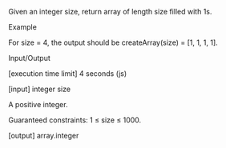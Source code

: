 Given an integer size, return array of length size filled with 1s.

Example

For size = 4, the output should be
createArray(size) = [1, 1, 1, 1].

Input/Output

[execution time limit] 4 seconds (js)

[input] integer size

A positive integer.

Guaranteed constraints:
1 ≤ size ≤ 1000.

[output] array.integer
